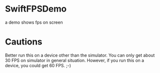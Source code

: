 # SwiftFPSDemo
a demo shows fps on screen
# Cautions
Better run this on a device other than the simulator. You can only get about 30 FPS on simulator in general situation. However, if you run this on a device, you could get 60 FPS.
;-)